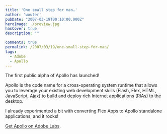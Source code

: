 ```yaml
---
title: 'One small step for man…'
author: 'wouter'
pubDate: "2007-03-19T00:10:00.000Z"
heroImage: ./preview.jpg
hasCover: true
description: ""

comments: true
permalink: /2007/03/19/one-small-step-for-man/
tags:
  - Adobe
  - Apollo
---
```

The first public alpha of Apollo has launched!

Apollo is the code name for a cross-operating system runtime that allows you to leverage your existing web development skills (Flash, Flex, HTML, JavaScript, Ajax) to build and deploy rich Internet applications (RIAs) to the desktop.

I already experimented a bit with converting Flex Apps to Apollo standalone applications, and it rocks!

[Get Apollo on Adobe Labs][1].

[1]: http://labs.adobe.com/technologies/apollo/